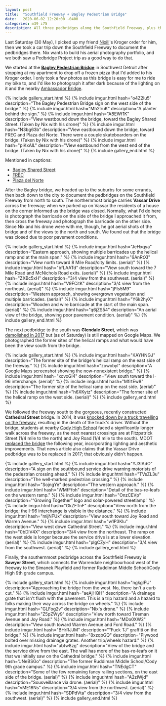 ```yaml
---
layout: post
title:  "Southfield Freeway + Bagley Pedestrian Bridge"
date:   2020-06-02 12:20:00 -0400
categories: m39 i75
description: All three pedbridges along the Southfield Freeway, plus the Bagley Pedestrian Bridge
---
```


Last Saturday (30 May), I picked up my friend [Nixill]'s Kroger order for him, 
then we took a car trip down the Southfield Freeway to document the pedbridges 
there. Nix wants to build his aerial photography portfolio, and we both saw a 
Pedbridge Project trip as a good way to do that.

[Nixill]: https://twitter.com/ShadowFoxNixill

<!-- fold -->

We started at the **[Bagley Pedestrian Bridge]** in Southwest Detroit after stopping 
at my apartment to drop off a frozen pizza that I'd added to his Kroger order. 
I only took a few photos as this bridge is easy for me to ride my bike to, and 
I'd like to photograph it after dark because of the lighting on it and the 
nearby [Ambassador Bridge].

[Bagley Pedestrian Bridge]: https://inhabitat.com/bagley-pedestrian-bridge-in-detroit-provides-safe-access-to-canada/
[Ambassador Bridge]: https://en.wikipedia.org/wiki/Ambassador_Bridge

{% include gallery_start.html %}
{% include imgur.html 
  hash="o4Z2Iu5" 
  description="The Bagley Pedestrian Bridge sign on the west side of the bridge." %}
{% include imgur.html 
  hash="Mh2lruK" 
  description="A planter behind the sign." %}
{% include imgur.html
  hash="A8EWf1K"
  description="View westbound down the bridge, toward the Bagley Shared Street. (Taken by Nix with his drone)" %}
{% include imgur.html 
  hash="N3bg63b"
  description="View eastbound down the bridge, toward FREC and Plaza del Norte. There were a couple skateboarders on the bridge. (Taken by Nix with his drone)" %}
{% include imgur.html 
  hash="piKxAlL" 
  description="View eastbound from the west end of the bridge. (Taken by Nix with his drone)" %}
{% include gallery_end.html %}

Mentioned in captions:

 * [Bagley Shared Street](https://detroit.curbed.com/2020/1/16/21068713/bagley-street-mexicantown-detroit-shared-street)
 * [FREC](https://www.fordfund.org/FRECSouthwest)
 * [Plaza del Norte](https://www.facebook.com/pages/Plaza-Del-Norte/115952085132134)

After the Bagley bridge, we headed up to the suburbs for some errands, then back 
down to the city to document the pedbridges on the Southfield Freeway from north 
to south. The northernmost bridge carries **Vassar Drive** across the freeway; when 
we parked up on Vassar the residents of a house on the corner informed us the 
bridge was closed. Normally, what I'd do here is photograph the barricade on the 
side of the bridge I approached it from, then cross the freeway and photograph 
the barricade on the other side. Since Nix and his drone were with me, though, 
he got aerial shots of the bridge and of the views to the north and south. We 
found out that the bridge was closed due to poor pavement conditions. 

{% include gallery_start.html %}
{% include imgur.html 
  hash="JeHxqya" 
  description="Eastern approach, showing multiple barricades up the helical ramp and at the main span." %}
{% include imgur.html 
  hash="6AnRtXI" 
  description="View north toward 8 Mile Road/city limits. (aerial)" %}
{% include imgur.html
  hash="bfLAATd"
  description="View south toward the 7 Mile Road and McNichols Road exits. (aerial)" %}
{% include imgur.html 
  hash="ZXBc5xH" 
  description="3/4 view from the southwest. (aerial)" %}
{% include imgur.html
  hash="V9FCitK"
  description="3/4 view from the northeast. (aerial)" %}
{% include imgur.html 
  hash="jPIs5M9"
  description="Western approach, showing overgrown vegetation and multiple barricades. (aerial)" %}
{% include imgur.html 
  hash="Y6k2hyX" 
  description="Wooden and wire barricade at the start of the main span. (aerial)" %}
{% include imgur.html 
  hash="q6jZS54" 
  description="An aerial view of the bridge, showing poor pavement condition. (aerial)" %}
{% include gallery_end.html %}

The next pedbridge to the south was **Glendale Street**, which was [demolished in 2017] 
but (as of Saturday) is still mapped on Google Maps. 
We photographed the former sites of the helical ramps and what would have been 
the view south from the bridge.

[demolished in 2017]: https://www.michigan.gov/mdot/0,4616,7-151--452003--,00.html

{% include gallery_start.html %}
{% include imgur.html 
  hash="KAYHNGJ" 
  description="The former site of the bridge's helical ramp on the east side of the freeway." %}
{% include imgur.html 
  hash="zowobyI" 
  description="A Google Maps screenshot showing the now-nonexistent bridge." %}
{% include imgur.html
  hash="xovxGI4"
  description="View south toward the I-96 interchange. (aerial)" %}
{% include imgur.html 
  hash="MfrtEw8" 
  description="The former site of the helical ramp on the east side. (aerial)" %}
{% include imgur.html
  hash="h6XKytz"
  description="The former site of the helical ramp on the west side. (aerial)" %}
{% include gallery_end.html %}

We followed the freeway south to the gorgeous, recently constructed **Cathedral Street** 
bridge. In 2014, it was [knocked down by a truck travelling on the freeway], 
resulting in the death of the truck's driver. Without the bridge, students at 
nearby [Cody High School] faced a significantly longer walk across the freeway, 
as the next nearest crossings are at Fitzpatrick Street (1/4 mile to the north)
and Joy Road (1/4 mile to the south). MDOT [replaced the bridge] the following 
year, incorporating lighting and aesthetic improvements. That news article 
also claims that the Vassar Drive pedbridge was to be replaced in 2017; 
that obviously didn't happen.

[knocked down by a truck travelling on the freeway]: https://www.freep.com/story/news/local/michigan/detroit/2014/09/26/southfield-freeway-pedestrian-bridge-collapse/16252769/
[Cody High School]: https://www.detroitk12.org/Cody
[replaced the bridge]: https://www.detroitnews.com/story/news/local/detroit-city/2015/09/25/mdot-replacing-southfield-freeway-pedestrian-bridges/72792010/

{% include gallery_start.html %}
{% include imgur.html 
  hash="YJ3IAdO" 
  description="A sign on the southbound service drive warning motorists of the pedestrian crossing ahead." %}
{% include imgur.html
  hash="TVsZL3u"
  description="The well-marked pedestrian crossing." %}
{% include imgur.html 
  hash="SojngYe" 
  description="The western approach." %}
{% include imgur.html
  hash="WMfFfoh"
  description="Detail of the bas-re-leafs on the western ramp." %}
{% include imgur.html 
  hash="OnzCEVp" 
  description='&ldquo;Growing Together&rdquo; logo and solar-powered streetlamp.' %}
{% include imgur.html
  hash="GkZFTnF"
  description="View north from the bridge; the I-96 interchange is visible in the distance." %}
{% include imgur.html
  hash="mijNFUx"
  description="View south toward Joy Road and Warren Avenue." %}
{% include imgur.html
  hash="w1P3Klu"
  description="View west down Cathedral Street." %}
{% include imgur.html
  hash="0bDlV4X"
  description="3/4 view from the northeast. The ramp on the west side is longer because the service drive is at a lower elevation. (aerial)" %}
{% include imgur.html
  hash="plgCZyH"
  description="3/4 view from the southwest. (aerial)" %}
{% include gallery_end.html %}

Finally, the southernmost pedbridge across the Southfield Freeway is **Sawyer Street**, 
which connects the Warrendale neighbourhood west of the freeway to the Simanek Playfield and 
former Ruddiman Middle School/Cody High 9th grade campus.

{% include gallery_start.html %}
{% include imgur.html 
  hash="ngkglFU" 
  description="Approaching the bridge from the west. No, there isn't a curb cut." %}
{% include imgur.html
  hash="aeAjHQH" 
  description="A drainage grate that isn't flush with the pavement. This is a trip hazard and a hazard to folks making their way across the bridge on wheels." %}
{% include imgur.html
  hash="GLFog2v"
  description="Nix's drone." %}
{% include imgur.html
  hash="Z5pZWy9"
  description="View north toward Tireman Avenue and Joy Road." %}
{% include imgur.html 
  hash="MDo0XW2" 
  description="View south toward Warren Avenue and Ford Road." %}
{% include imgur.html
  hash="BHrRJJM"
  description="&ldquo;Fuck TJ&rdquo; graffiti on the bridge." %}
{% include imgur.html 
  hash="8xzqbGQ" 
  description="Plywood bolted over missing drainage grates. Another trip/wheels hazard." %}
{% include imgur.html
  hash="ubtw8zg"
  description="View of the bridge and the service drive from the east. The wall has more of the bas-re-leafs on it that we initially saw on the Cathedral bridge." %}
{% include imgur.html
  hash="JNeBSGo"
  description="The former Ruddiman Middle School/Cody 9th grade campus." %}
{% include imgur.html
  hash="TNEdgCT"
  description="Some of the few remaining fancy railing sections, on the east side of the bridge. (aerial)" %}
{% include imgur.html
  hash="A2zIWjd"
  description="Sousveillance via drone. (aerial)" %}
{% include imgur.html
  hash="vME18Ns"
  description="3/4 view from the northwest. (aerial)" %}
{% include imgur.html
  hash="SDPdVta"
  description="3/4 view from the southwest. (aerial)" %}
{% include gallery_end.html %}

